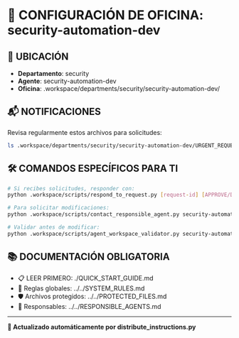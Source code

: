 # 🤖 CONFIGURACIÓN DE OFICINA: security-automation-dev

## 📍 UBICACIÓN
- **Departamento**: security
- **Agente**: security-automation-dev
- **Oficina**: .workspace/departments/security/security-automation-dev/

## 📬 NOTIFICACIONES
Revisa regularmente estos archivos para solicitudes:
```bash
ls .workspace/departments/security/security-automation-dev/URGENT_REQUEST_*.json
```

## 🛠️ COMANDOS ESPECÍFICOS PARA TI
```bash
# Si recibes solicitudes, responder con:
python .workspace/scripts/respond_to_request.py [request-id] [APPROVE/DENY] "[motivo]"

# Para solicitar modificaciones:
python .workspace/scripts/contact_responsible_agent.py security-automation-dev [archivo] "[motivo]"

# Validar antes de modificar:
python .workspace/scripts/agent_workspace_validator.py security-automation-dev [archivo]
```

## 📚 DOCUMENTACIÓN OBLIGATORIA
- 📋 LEER PRIMERO: ./QUICK_START_GUIDE.md
- 📖 Reglas globales: ../../SYSTEM_RULES.md
- 🛡️ Archivos protegidos: ../../PROTECTED_FILES.md
- 👥 Responsables: ../../RESPONSIBLE_AGENTS.md

---
**🔄 Actualizado automáticamente por distribute_instructions.py**
